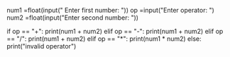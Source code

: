 num1 =float(input(" Enter first number: "))
op =input("Enter operator: ")
num2 =float(input("Enter second number: "))

if op == "+":
    print(num1 + num2)
elif op == "-":
    print(num1 + num2)
elif op == "/":
    print(num1 + num2)
elif op == "*":
    print(num1 * num2)
else:
    print("invalid operator")


